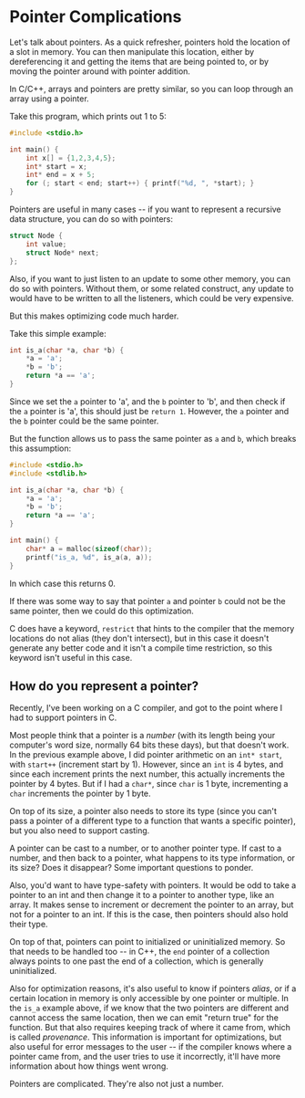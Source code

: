 # Pointer Complications

Let's talk about pointers. As a quick refresher, pointers hold the
location of a slot in memory. You can then manipulate this location,
either by dereferencing it and getting the items that are being pointed
to, or by moving the pointer around with pointer addition.

In C/C++, arrays and pointers are pretty similar, so you can loop
through an array using a pointer.

Take this program, which prints out 1 to 5:

```c
#include <stdio.h>

int main() {
    int x[] = {1,2,3,4,5};
    int* start = x;
    int* end = x + 5;
    for (; start < end; start++) { printf("%d, ", *start); }
}
```

Pointers are useful in many cases -- if you want to represent a
recursive data structure, you can do so with pointers:

```c
struct Node {
    int value;
    struct Node* next;
};
```

Also, if you want to just listen to an update to some other memory, you
can do so with pointers. Without them, or some related construct, any
update to would have to be written to all the listeners, which could be
very expensive.

But this makes optimizing code much harder.

Take this simple example:

```c
int is_a(char *a, char *b) {
    *a = 'a';
    *b = 'b';
    return *a == 'a';
}
```

Since we set the `a` pointer to 'a', and the `b` pointer to 'b', and
then check if the `a` pointer is 'a', this should just be `return 1`.
However, the `a` pointer and the `b` pointer could be the same pointer.

But the function allows us to pass the same pointer as `a` and `b`,
which breaks this assumption:

```c
#include <stdio.h>
#include <stdlib.h>

int is_a(char *a, char *b) {
    *a = 'a';
    *b = 'b';
    return *a == 'a';
}

int main() {
    char* a = malloc(sizeof(char));
    printf("is_a, %d", is_a(a, a));
}
```

In which case this returns 0.

If there was some way to say that pointer `a` and pointer `b` could not
be the same pointer, then we could do this optimization.

C does have a keyword, `restrict` that hints to the compiler that the
memory locations do not alias (they don't intersect), but in this case
it doesn't generate any better code and it isn't a compile time
restriction, so this keyword isn't useful in this case.

## How do you represent a pointer?

Recently, I've been working on a C compiler, and got to the point where
I had to support pointers in C.

Most people think that a pointer is a *number* (with its length being your
computer's word size, normally 64 bits these days), but that doesn't
work. In the previous example above, I did pointer arithmetic on an
`int* start`, with `start++` (increment start by 1). However, since an
`int` is 4 bytes, and since each increment prints the next number, this
actually increments the pointer by 4 bytes. But if I had a `char*`,
since `char` is 1 byte, incrementing a `char` increments the pointer by
1 byte.

On top of its size, a pointer also needs to store its type (since you
can't pass a pointer of a different type to a function that wants a
specific pointer), but you also need to support casting.

A pointer can be cast to a number, or to another pointer type. If cast
to a number, and then back to a pointer, what happens to its type
information, or its size? Does it disappear?  Some important questions
to ponder.

Also, you'd want to have type-safety with pointers. It would be odd to
take a pointer to an int and then change it to a pointer to another
type, like an array. It makes sense to increment or decrement the
pointer to an array, but not for a pointer to an int. If this is the
case, then pointers should also hold their type.

On top of that, pointers can point to initialized or uninitialized
memory. So that needs to be handled too -- in C++, the `end` pointer of
a collection always points to one past the end of a collection, which is
generally uninitialized.

Also for optimization reasons, it's also useful to know if pointers
*alias*, or if a certain location in memory is only accessible by one
pointer or multiple. In the `is_a` example above, if we know that the
two pointers are different and cannot access the same location,
then we can emit "return true" for the function. But that also requires
keeping track of where it came from, which is called *provenance*. This
information is important for optimizations, but also useful for error
messages to the user -- if the compiler knows where a pointer came from,
and the user tries to use it incorrectly, it'll have more information
about how things went wrong.

Pointers are complicated. They're also not just a number.
